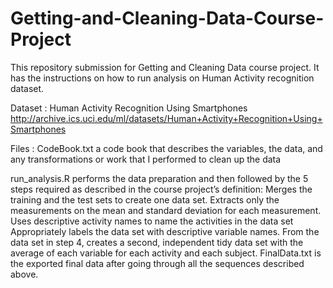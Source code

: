 # Getting-and-Cleaning-Data-Course-Project
This repository  submission for Getting and Cleaning Data course project. It has the instructions on how to run analysis on Human Activity recognition dataset.


Dataset :
Human Activity Recognition Using Smartphones
http://archive.ics.uci.edu/ml/datasets/Human+Activity+Recognition+Using+Smartphones

Files :
CodeBook.txt a code book that describes the variables, the data, and any transformations or work that I performed to clean up the data

run_analysis.R performs the data preparation and then followed by the 5 steps required as described in the course project’s definition:
Merges the training and the test sets to create one data set.
Extracts only the measurements on the mean and standard deviation for each measurement.
Uses descriptive activity names to name the activities in the data set
Appropriately labels the data set with descriptive variable names.
From the data set in step 4, creates a second, independent tidy data set with the average of each variable for each activity and each subject.
FinalData.txt is the exported final data after going through all the sequences described above.
